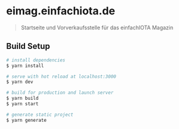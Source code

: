# eimag.einfachiota.de

> Startseite und Vorverkaufsstelle für das einfachIOTA Magazin

## Build Setup

``` bash
# install dependencies
$ yarn install

# serve with hot reload at localhost:3000
$ yarn dev

# build for production and launch server
$ yarn build
$ yarn start

# generate static project
$ yarn generate
```
